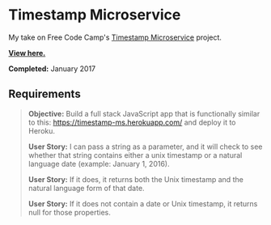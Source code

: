 # Timestamp Microservice

My take on Free Code Camp's [Timestamp Microservice](https://www.freecodecamp.com/challenges/timestamp-microservice) project.

**[View here.](https://tempurturtul-fcc-tsms.herokuapp.com/)**

**Completed:** January 2017

## Requirements

> **Objective:** Build a full stack JavaScript app that is functionally similar to this: https://timestamp-ms.herokuapp.com/ and deploy it to Heroku.
>
> **User Story:** I can pass a string as a parameter, and it will check to see whether that string contains either a unix timestamp or a natural language date (example: January 1, 2016).
>
> **User Story:** If it does, it returns both the Unix timestamp and the natural language form of that date.
>
> **User Story:** If it does not contain a date or Unix timestamp, it returns null for those properties.
